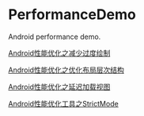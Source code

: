 # PerformanceDemo
Android performance demo.

[Android性能优化之减少过度绘制](https://blog.csdn.net/u012317510/article/details/78268662)

[Android性能优化之优化布局层次结构](https://blog.csdn.net/u012317510/article/details/78307554)

[Android性能优化之延迟加载视图](https://blog.csdn.net/u012317510/article/details/78314630)

[Android性能优化工具之StrictMode](https://blog.csdn.net/u012317510/article/details/78747612)